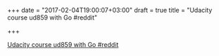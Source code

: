 +++
date = "2017-02-04T19:00:07+03:00"
draft = true
title = "Udacity course ud859 with Go  #reddit"

+++

<p><a href="https://t.co/GjOCy7MT1B">Udacity course ud859 with Go  #reddit</a></p>
